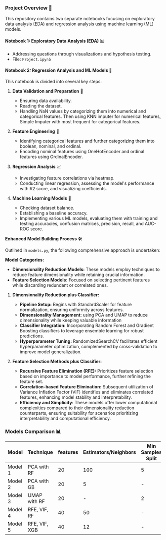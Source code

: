 ### Project Overview 📝

This repository contains two separate notebooks focusing on exploratory data analysis (EDA) and regression analysis using machine learning (ML) models.

#### Notebook 1: Exploratory Data Analysis (EDA) 📊
- Addressing questions through visualizations and hypothesis testing.
- File: `Project.ipynb`

#### Notebook 2: Regression Analysis and ML Models 🧠
This notebook is divided into several key steps:

1. **Data Validation and Preparation** 📝
   - Ensuring data availability.
   - Reading the dataset.
   - Handling NaN values by categorizing them into numerical and categorical features. Then using KNN imputer for numerical features, Simple Imputer with most frequent for categorical features.

2. **Feature Engineering** 🔧
   - Identifying categorical features and further categorizing them into boolean, nominal, and ordinal.
   - Encoding nominal features using OneHotEncoder and ordinal features using OrdinalEncoder.

3. **Regression Analysis** 📈
   - Investigating feature correlations via heatmap.
   - Conducting linear regression, assessing the model's performance with R2 score, and visualizing coefficients.

4. **Machine Learning Models** 🤖
   - Checking dataset balance.
   - Establishing a baseline accuracy.
   - Implementing various ML models, evaluating them with training and testing accuracies, confusion matrices, precision, recall, and AUC-ROC score.

**Enhanced Model Building Process** 🛠️

Outlined in `models.py`, the following comprehensive approach is undertaken:

**Model Categories:**
   - **Dimensionality Reduction Models:** These models employ techniques to reduce feature dimensionality while retaining crucial information.
   - **Feature Selection Models:** Focused on selecting pertinent features while discarding redundant or correlated ones.

1. **Dimensionality Reduction plus Classifier:**
   - **Pipeline Setup:** Begins with StandardScaler for feature normalization, ensuring uniformity across features.
   - **Dimensionality Management:** using PCA and UMAP to reduce dimensionality while keeping valuable information
   - **Classifier Integration:** Incorporating Random Forest and Gradient Boosting classifiers to leverage ensemble learning for robust predictions.
   - **Hyperparameter Tuning:** RandomizedSearchCV facilitates efficient hyperparameter optimization, complemented by cross-validation to improve model generalization.

2. **Feature Selection Methods plus Classifier:**
   - **Recursive Feature Elimination (RFE):** Prioritizes feature selection based on importance to model performance, further refining the feature set.
   - **Correlation-based Feature Elimination:** Subsequent utilization of Variance Inflation Factor (VIF) identifies and eliminates correlated features, enhancing model stability and interpretability.
   - **Efficiency and Simplicity:** These models offer lower computational complexities compared to their dimensionality reduction counterparts, ensuring suitability for scenarios prioritizing interpretability and computational efficiency.

### Models Comparison 📊
| Model      | Technique       | features | Estimators/Neighbors | Min Samples Split | Max Depth | Training Accuracy | Test Accuracy |
|------------|-----------------|------------|----------------------|-------------------|-----------|-------------------|---------------|
| Model 1    | PCA with RF     | 20         | 100                  | 5                 | 30        | 99.96%            | 97.12%        |
| Model 2    | PCA with GB     | 20         | 5                    | -                 | 20        | 98.51%            | 92.55%        |
| Model 3    | UMAP with RF    | 20         | -                    | 2                 | 20        | 100%              | 93.28%        |
| Model 4    | RFE, VIF, RF    | 40         | 50                   | -                 | 4         | 99.26%            | 99.45%        |
| Model 5    | RFE, VIF, XGB   | 40         | 12                   | -                 | 1         | 100%              | 100%          |